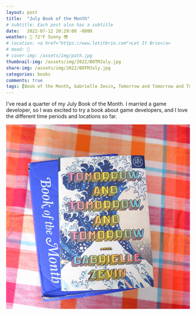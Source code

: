 ```yaml
---
layout: post
title:  "July Book of the Month"
# subtitle: Each post also has a subtitle
date:   2022-07-12 20:29:08 -0800
weather: 🔆 72°F Sunny 😎
# location: <a href="https://www.letitbrie.com">Let It Brie</a>
# mood: 🥰 
# cover-img: /assets/img/path.jpg
thumbnail-img: /assets/img/2022/BOTMJuly.jpg
share-img: /assets/img/2022/BOTMJuly.jpg
categories: books
comments: true
tags: [Book of the Month, Gabrielle Zevin, Tomorrow and Tomorrow and Tomorrow ]
---
```


I’ve read a quarter of my July Book of the Month. I married a game developer, so I was excited to try a book about game developers, and I love the different time periods and locations so far. 

![Tomorrow and Tomorrow and Tomorrow](/assets/img/2022/BOTMJuly.jpg)

